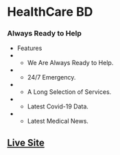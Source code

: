 # HealthCare BD

### Always Ready to Help

- Features
- - We Are Always Ready to Help.
- - 24/7 Emergency.
- - A Long Selection of Services.
- - Latest Covid-19 Data.
- - Latest Medical News.

## [Live Site](https://healthcarebd-a10.netlify.app/)
